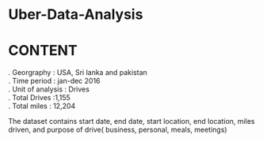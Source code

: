 # Uber-Data-Analysis

# CONTENT
 . Georgraphy : USA, Sri lanka and pakistan
 <br/>
 . Time period : jan-dec 2016
  <br/>
 . Unit of analysis : Drives
  <br/>
 . Total Drives :1,155
  <br/>
 . Total miles : 12,204
  <br/>

The dataset contains start date, end date, start location, end location, miles driven, and purpose of drive( business, personal, meals, meetings)
